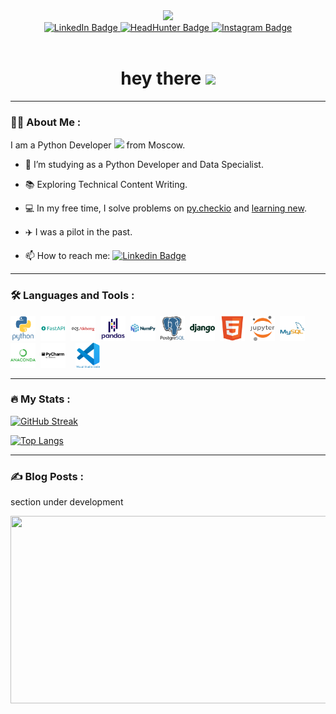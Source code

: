 <div id="header" align="center">
    <img src="https://media.giphy.com/media/bAQH7WXKqtIBrPs7sR/giphy.gif" width="100"/>
    <div id="badges">
      <a href="https://www.linkedin.com/in/ivan-vyvolokin-5563b9244">
        <img src="https://img.shields.io/badge/LinkedIn-blue?style=for-the-badge&logo=linkedin&logoColor=white" alt="LinkedIn Badge"/>
      </a>
      <a href="https://hh.ru/resume/9de1b36eff09dffc9e0039ed1f435842654151">
        <img src="https://img.shields.io/badge/HeadHunter-red?style=for-the-badge&logo=HeadHunter&logoColor=white" alt="HeadHunter Badge"/>
      </a>
      <a href="https://instagram.com/i.vyvol">
        <img src="https://img.shields.io/badge/Instagram-black?logo=Instagram&logoColor=white&style=for-the-badge" alt="Instagram Badge"/>
      </a>
    </div>
    <img src="https://komarev.com/ghpvc/?username=ivyvolokin&style=flat-square&color=blue" alt=""/>
    <h1>
      hey there
      <img src="https://media.giphy.com/media/hvRJCLFzcasrR4ia7z/giphy.gif" width="30px"/>
    </h1>
  </div>
  
  
  ---
  
  ### :man_technologist: About Me :
  I am a Python Developer <img src="https://media.giphy.com/media/WUlplcMpOCEmTGBtBW/giphy.gif" width="30"> from Moscow.
  - :telescope: I’m studying as a Python Developer and Data Specialist.
  
  - :books: Exploring Technical Content Writing.
  
  - :computer: In my free time, I solve problems on <a href="https://py.checkio.org/user/ivyvolokin/">py.checkio</a> and <a href="https://stepik.org/users/309458812">learning new</a>.
  
  - :airplane: I was a pilot in the past.
  
  - :mailbox: How to reach me: [![Linkedin Badge](https://img.shields.io/badge/-vyvol-blue?style=flat&logo=telegram&logoColor=white)](https://t.me/vyvol)
  
  ---
  
  ### :hammer_and_wrench: Languages and Tools :
  <div>
    <img src="https://github.com/devicons/devicon/blob/master/icons/python/python-original-wordmark.svg" title="Python" alt="Python" width="40" height="40"/>&nbsp;
    <img src="https://github.com/devicons/devicon/blob/master/icons/fastapi/fastapi-original-wordmark.svg" title="Fastapi" alt="Fastapi" width="40" height="40"/>&nbsp;
    <img src="https://github.com/devicons/devicon/blob/master/icons/sqlalchemy/sqlalchemy-original-wordmark.svg" title="sqlalchemy" alt="sqlalchemy" width="40" height="40"/>&nbsp;
    <img src="https://github.com/devicons/devicon/blob/master/icons/pandas/pandas-original-wordmark.svg" title="Pandas" alt="Pandas" width="40" height="40"/>&nbsp;
    <img src="https://github.com/devicons/devicon/blob/master/icons/numpy/numpy-original-wordmark.svg" title="numpy" alt="numpy" width="40" height="40"/>&nbsp;
    <img src="https://github.com/devicons/devicon/blob/master/icons/postgresql/postgresql-original-wordmark.svg" title="PostgreSQL" alt="PostgreSQL" width="40" height="40"/>&nbsp;
    <img src="https://github.com/devicons/devicon/blob/master/icons/django/django-plain-wordmark.svg" title="django" alt="django" width="40" height="40"/>&nbsp;
    <img src="https://github.com/devicons/devicon/blob/master/icons/html5/html5-original.svg" title="HTML5" alt="HTML" width="40" height="40"/>&nbsp;
    <img src="https://github.com/devicons/devicon/blob/master/icons/jupyter/jupyter-original-wordmark.svg" title="Jupyter" alt="Jupyter" width="40" height="40"/>&nbsp;
    <img src="https://github.com/devicons/devicon/blob/master/icons/mysql/mysql-original-wordmark.svg" title="MySQL"  alt="MySQL" width="40" height="40"/>&nbsp;
    <img src="https://github.com/devicons/devicon/blob/master/icons/anaconda/anaconda-original-wordmark.svg" title="Anaconda" alt="Anaconda" width="40" height="40"/>&nbsp;
    <img src="https://github.com/devicons/devicon/blob/master/icons/pycharm/pycharm-original-wordmark.svg" title="PyCharm" alt="PyCharm" width="40" height="40"/>&nbsp;
    <https://github.com/devicons/devicon/blob/master/icons/git/git-original-wordmark.svg" title="Git" alt="Git" width="40" height="40"/>&nbsp;
    <img src="https://github.com/devicons/devicon/blob/master/icons/vscode/vscode-original-wordmark.svg" title="VSCode" alt="VSCode" width="40" height="40"/>&nbsp;
    
  </div>
  
  ---
  
  ### :fire: My Stats :
  [![GitHub Streak](http://github-readme-streak-stats.herokuapp.com?user=ivyvolokin&theme=gruvbox)](https://git.io/streak-stats)
  
  [![Top Langs](https://github-readme-stats.vercel.app/api/top-langs/?username=ivyvolokin&layout=compact&theme=vision-friendly-dark)](https://github.com/anuraghazra/github-readme-stats)
 

  ---
  
  ### :writing_hand: Blog Posts :
  <!-- BLOG-POST-LIST:START -->
  section under development
  <!-- BLOG-POST-LIST:END -->
  
<div align="center">
    <img src="https://media.giphy.com/media/dWesBcTLavkZuG35MI/giphy.gif" width="600" height="300"/>
  </div>
